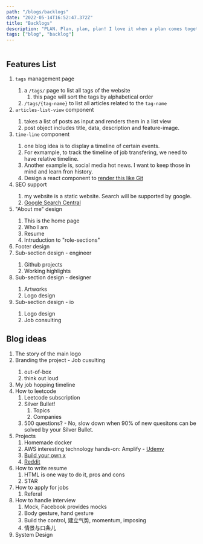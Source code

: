 ```yaml
---
path: "/blogs/backlogs"
date: "2022-05-14T16:52:47.372Z"
title: "Backlogs"
description: "PLAN. Plan, plan, plan! I love it when a plan comes together."
tags: ["blog", "backlog"]
---
```


```toc
```

## Features List
1. <critical-marker /> `tags` management page
    1. a `/tags/` page to list all tags of the website
        1. this page will sort the tags by alphabetical order
    2. `/tags/{tag-name}` to list all articles related to the `tag-name`
2. <done-marker /> `articles-list-view` component
    1. takes a list of posts as input and renders them in a list view
    2. post object includes title, data, description and feature-image.
3. <high-marker /> `time-line` component
    1. one blog idea is to display a timeline of certain events. 
    2. For exmample, to track the timeline of job transfering, we need to have relative timeline. 
    3. Another example is, social media hot news. I want to keep those in mind and learn fron history.
    4. <idea-marker /> Design a react component to [render this like Git](https://github.com/nicoespeon/gitgraph.js/tree/master/packages/gitgraph-react)
4. <low-marker /> SEO support
    1. my website is a static website. Search will be supported by google.
    2. [Google Search Central](https://developers.google.com/search/docs/beginner/intro-indexing)
5. <medium-marker /> "About me" design
    1. This is the home page
    2. Who I am
    3. Resume
    4. Intruduction to "role-sections"
6. <low-marker /> Footer design
7. <medium-marker /> Sub-section design - engineer
    1. Github projects
    2. Working highlights
8. <medium-marker /> Sub-section design - designer
    1. Artworks
    2. Logo design
9. <medium-marker /> Sub-section design - io
    1. Logo design
    2. Job consulting

## Blog ideas
1. The story of the main logo
2. <critical-marker />Branding the project - Job cusulting
    1. <idea-marker /> out-of-box
    2. <idea-marker /> think out loud
3. My job hopping timeline
4. How to leetcode
    1. Leetcode subscription
    2. Silver Bullet!
        1. Topics
        2. Companies
    3. 500 questions? - No, slow down when 90% of new quesitons can be solved by your Silver Bullet.
5. Projects
    1. Homemade docker
    2. AWS interesting technology hands-on: Amplify - [Udemy](https://www.udemy.com/course/serverless-react-with-aws-amplify/)
    3. [Build your own x](https://github.com/codecrafters-io/build-your-own-x)
    4. [Reddit](https://www.reddit.com/r/csMajors/comments/uowh05/people_who_got_good_jobsinternships_share_your/?utm_source=share&utm_medium=ios_app&utm_name=iossmf)
6. How to write resume
    1. HTML is one way to do it, pros and cons
    2. STAR
7. How to apply for jobs
    1. Referal
8. How to handle interview
    1. Mock, Facebook provides mocks
    2. Body gesture, hand gesture
    3. Build the control, 建立气势, momentum, imposing
    4. 情景与口条儿
9. System Design
